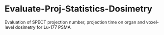 # Evaluate-Proj-Statistics-Dosimetry
Evaluation of SPECT projection number, projection time on organ and voxel-level dosimetry for Lu-177 PSMA
